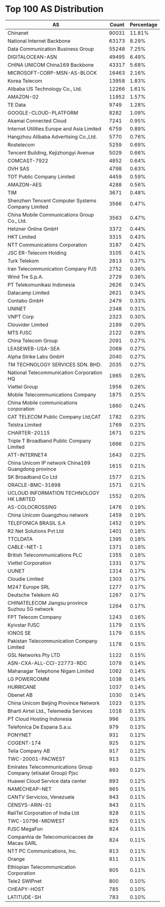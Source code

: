 # Top 100 AS Distribution
| AS | Count | Percentage |
|----|----|----|
| Chinanet | 90031 | 11.81% |
| National Internet Backbone | 63173 | 8.29% |
| Data Communication Business Group | 55248 | 7.25% |
| DIGITALOCEAN-ASN | 49495 | 6.49% |
| CHINA UNICOM China169 Backbone | 43317 | 5.68% |
| MICROSOFT-CORP-MSN-AS-BLOCK | 16463 | 2.16% |
| Korea Telecom | 13958 | 1.83% |
| Alibaba US Technology Co., Ltd. | 12266 | 1.61% |
| AMAZON-02 | 11952 | 1.57% |
| TE Data | 9749 | 1.28% |
| GOOGLE-CLOUD-PLATFORM | 8282 | 1.09% |
| Akamai Connected Cloud | 7241 | 0.95% |
| Internet Utilities Europe and Asia Limited | 6759 | 0.89% |
| Hangzhou Alibaba Advertising Co.,Ltd. | 5770 | 0.76% |
| Rostelecom | 5259 | 0.69% |
| Tencent Building, Kejizhongyi Avenue | 5029 | 0.66% |
| COMCAST-7922 | 4852 | 0.64% |
| OVH SAS | 4798 | 0.63% |
| TOT Public Company Limited | 4459 | 0.59% |
| AMAZON-AES | 4288 | 0.56% |
| TIM | 3671 | 0.48% |
| Shenzhen Tencent Computer Systems Company Limited | 3566 | 0.47% |
| China Mobile Communications Group Co., Ltd. | 3563 | 0.47% |
| Hetzner Online GmbH | 3372 | 0.44% |
| HKT Limited | 3315 | 0.43% |
| NTT Communications Corporation | 3187 | 0.42% |
| JSC ER-Telecom Holding | 3105 | 0.41% |
| Turk Telekom | 2813 | 0.37% |
| Iran Telecommunication Company PJS | 2752 | 0.36% |
| Wind Tre S.p.A. | 2729 | 0.36% |
| PT Telekomunikasi Indonesia | 2626 | 0.34% |
| Datacamp Limited | 2621 | 0.34% |
| Contabo GmbH | 2479 | 0.33% |
| UNINET | 2348 | 0.31% |
| VNPT Corp | 2323 | 0.30% |
| Clouvider Limited | 2189 | 0.29% |
| MTS PJSC | 2122 | 0.28% |
| China Telecom Group | 2091 | 0.27% |
| LEASEWEB-USA-SEA | 2069 | 0.27% |
| Alpha Strike Labs GmbH | 2040 | 0.27% |
| TM TECHNOLOGY SERVICES SDN. BHD. | 2035 | 0.27% |
| National Telecommunication Corporation HQ | 1965 | 0.26% |
| Viettel Group | 1956 | 0.26% |
| Mobile Telecommunications Company | 1875 | 0.25% |
| China Mobile communications corporation | 1860 | 0.24% |
| CAT TELECOM Public Company Ltd,CAT | 1782 | 0.23% |
| Telstra Limited | 1769 | 0.23% |
| CHARTER-20115 | 1671 | 0.22% |
| Triple T Broadband Public Company Limited | 1666 | 0.22% |
| ATT-INTERNET4 | 1643 | 0.22% |
| China Unicom IP network China169 Guangdong province | 1615 | 0.21% |
| SK Broadband Co Ltd | 1577 | 0.21% |
| ORACLE-BMC-31898 | 1571 | 0.21% |
| UCLOUD INFORMATION TECHNOLOGY HK LIMITED | 1552 | 0.20% |
| AS-COLOCROSSING | 1476 | 0.19% |
| China Unicom Guangzhou network | 1459 | 0.19% |
| TELEFONICA BRASIL S.A | 1452 | 0.19% |
| R2 Net Solutions Pvt Ltd | 1401 | 0.18% |
| TTCLDATA | 1395 | 0.18% |
| CABLE-NET-1 | 1371 | 0.18% |
| British Telecommunications PLC | 1355 | 0.18% |
| Viettel Corporation | 1331 | 0.17% |
| UUNET | 1314 | 0.17% |
| Cloudie Limited | 1303 | 0.17% |
| M247 Europe SRL | 1277 | 0.17% |
| Deutsche Telekom AG | 1267 | 0.17% |
| CHINATELECOM Jiangsu province Suzhou 5G network | 1264 | 0.17% |
| FPT Telecom Company | 1243 | 0.16% |
| Kyivstar PJSC | 1179 | 0.15% |
| IONOS SE | 1179 | 0.15% |
| Pakistan Telecommunication Company Limited | 1178 | 0.15% |
| GSL Networks Pty LTD | 1122 | 0.15% |
| ASN-CXA-ALL-CCI-22773-RDC | 1078 | 0.14% |
| Mahanagar Telephone Nigam Limited | 1062 | 0.14% |
| LG POWERCOMM | 1038 | 0.14% |
| HURRICANE | 1037 | 0.14% |
| Obenet AB | 1030 | 0.14% |
| China Unicom Beijing Province Network | 1023 | 0.13% |
| Bharti Airtel Ltd., Telemedia Services | 1016 | 0.13% |
| PT Cloud Hosting Indonesia | 996 | 0.13% |
| Telefonica De Espana S.a.u. | 979 | 0.13% |
| PONYNET | 931 | 0.12% |
| COGENT-174 | 925 | 0.12% |
| Telia Company AB | 917 | 0.12% |
| TWC-20001-PACWEST | 913 | 0.12% |
| Emirates Telecommunications Group Company (etisalat Group) Pjsc | 893 | 0.12% |
| Huawei Cloud Service data center | 893 | 0.12% |
| NAMECHEAP-NET | 865 | 0.11% |
| CANTV Servicios, Venezuela | 843 | 0.11% |
| CENSYS-ARIN-01 | 843 | 0.11% |
| RailTel Corporation of India Ltd | 828 | 0.11% |
| TWC-10796-MIDWEST | 825 | 0.11% |
| PJSC MegaFon | 824 | 0.11% |
| Companhia de Telecomunicacoes de Macau SARL | 824 | 0.11% |
| NTT PC Communications, Inc. | 813 | 0.11% |
| Orange | 811 | 0.11% |
| Ethiopian Telecommunication Corporation | 805 | 0.11% |
| Tele2 SWIPnet | 800 | 0.10% |
| CHEAPY-HOST | 785 | 0.10% |
| LATITUDE-SH | 783 | 0.10% |
